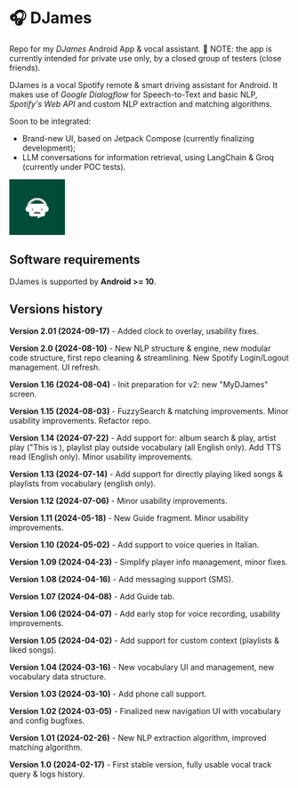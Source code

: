 # 🎧 DJames
Repo for my *DJames* Android App & vocal assistant. 🤖 NOTE: the app is currently intended for private use only, by a closed group of testers (close friends).

DJames is a vocal Spotify remote & smart driving assistant for Android. It makes use of *Google Dialogflow* for Speech-to-Text and basic NLP, *Spotify's Web API* and custom NLP extraction and matching algorithms. 

Soon to be integrated:
* Brand-new UI, based on Jetpack Compose (currently finalizing development);
* LLM conversations for information retrieval, using LangChain & Groq (currently under POC tests).

<img src="./app/src/main/res/drawable-nodpi/app_icon_round.png" alt="DJames" width="100"/>


## Software requirements
DJames is supported by **Android >= 10**.


## Versions history

**Version 2.01 (2024-09-17)** - Added clock to overlay, usability fixes.

**Version 2.0 (2024-08-10)** - New NLP structure & engine, new modular code structure, first repo cleaning & streamlining. New Spotify Login/Logout management. UI refresh.

**Version 1.16 (2024-08-04)** - Init preparation for v2: new "MyDJames" screen.

**Version 1.15 (2024-08-03)** - FuzzySearch & matching improvements. Minor usability improvements. Refactor repo.

**Version 1.14 (2024-07-22)** - Add support for: album search & play, artist play ("This is <artist name>), playlist play outside vocabulary (all English only). Add TTS read (English only). Minor usability improvements.

**Version 1.13 (2024-07-14)** - Add support for directly playing liked songs & playlists from vocabulary (english only).

**Version 1.12 (2024-07-06)** - Minor usability improvements.

**Version 1.11 (2024-05-18)** - New Guide fragment. Minor usability improvements.

**Version 1.10 (2024-05-02)** - Add support to voice queries in Italian.

**Version 1.09 (2024-04-23)** - Simplify player info management, minor fixes.

**Version 1.08 (2024-04-16)** - Add messaging support (SMS).

**Version 1.07 (2024-04-08)** - Add Guide tab.

**Version 1.06 (2024-04-07)** - Add early stop for voice recording, usability improvements.

**Version 1.05 (2024-04-02)** - Add support for custom context (playlists & liked songs).

**Version 1.04 (2024-03-16)** - New vocabulary UI and management, new vocabulary data structure.

**Version 1.03 (2024-03-10)** - Add phone call support.

**Version 1.02 (2024-03-05)** - Finalized new navigation UI with vocabulary and config bugfixes.

**Version 1.01 (2024-02-26)** - New NLP extraction algorithm, improved matching algorithm.

**Version 1.0 (2024-02-17)** - First stable version, fully usable vocal track query & logs history.
